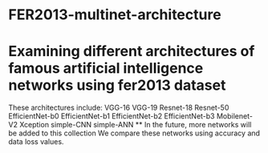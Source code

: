 # FER2013-multinet-architecture
# Examining different architectures of famous artificial intelligence networks using fer2013 dataset
These architectures include:
VGG-16
VGG-19
Resnet-18
Resnet-50
EfficientNet-b0
EfficientNet-b1
EfficientNet-b2
EfficientNet-b3
Mobilenet-V2
Xception
simple-CNN
simple-ANN
** In the future, more networks will be added to this collection
We compare these networks using accuracy and data loss values.
